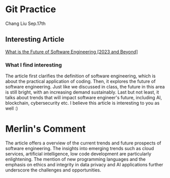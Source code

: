 # Git Practice

Chang Liu Sep.17th
## Interesting Article
[What is the Future of Software Engineering [2023 and Beyond]](https://www.knowledgehut.com/blog/web-development/software-engineer-future#what-is-the%C2%A0future-of%C2%A0software%C2%A0engineers?)

### What I find interesting

The article first clarifies the definition of software engineering, which is about the practical application of coding. Then, it explores the future of software engineering. Just like we discussed in class, the future in this area is still bright, with an increasing demand sustainably. Last but not least, it talks about trends that will impact software engineer's future, including AI, blockchain, cybersecurity etc. I believe this article is interesting to you as well :)

# Merlin's Comment

The article offers a overview of the current trends and future prospects of software engineering. The insights into emerging trends such as cloud services, artificial intelligence, low code development are particularly enlightening. The mention of new programming languages and the emphasis on ethics and integrity in data privacy and AI applications further underscore the challenges and opportunities. 
